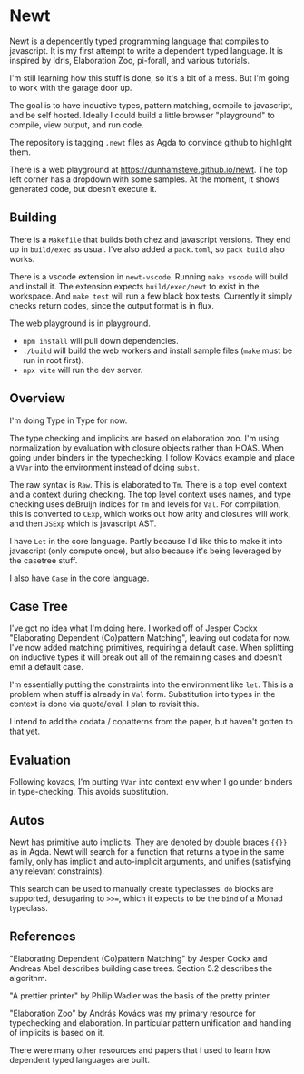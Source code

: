 
# Newt

Newt is a dependently typed programming language that compiles to javascript. It is
my first attempt to write a dependent typed language. It is inspired by Idris,
Elaboration Zoo, pi-forall, and various tutorials.

I'm still learning how this stuff is done, so it's a bit of a mess. But I'm going to
work with the garage door up.

The goal is to have inductive types, pattern matching, compile to javascript, and be
self hosted. Ideally I could build a little browser "playground" to compile, view
output, and run code.

The repository is tagging `.newt` files as Agda to convince github to highlight them.

There is a web playground at https://dunhamsteve.github.io/newt. The top left corner
has a dropdown with some samples. At the moment, it shows generated code, but doesn't
execute it.

## Building

There is a `Makefile` that builds both chez and javascript versions.  They end up in
`build/exec` as usual.  I've also added a `pack.toml`, so `pack build` also works.

There is a vscode extension in `newt-vscode`. Running `make vscode` will build and install it. The extension expects `build/exec/newt` to exist in the workspace. And `make test` will run a few black box tests. Currently it simply checks return codes, since the output format is in flux.

The web playground is in playground.
- `npm install` will pull down dependencies.
- `./build` will build the web workers and install sample files (`make` must be run in root first).
- `npx vite` will run the dev server.

## Overview

I'm doing Type in Type for now.

The type checking and implicits are based on elaboration zoo. I'm using normalization
by evaluation with closure objects rather than HOAS.  When going under binders in the
typechecking, I follow Kovács example and place a `VVar` into the environment instead of
doing `subst`.

The raw syntax is `Raw`. This is elaborated to `Tm`. There is a top level context and a
context during checking. The top level context uses names, and type checking uses deBruijn
indices for `Tm` and levels for `Val`.  For compilation, this is converted to `CExp`, which works out how arity and closures will work, and then `JSExp` which is javascript AST.

I have `Let` in the core language. Partly because I'd like this to make it into javascript (only compute once), but also because it's being leveraged by the casetree stuff.

I also have `Case` in the core language.

## Case Tree

I've got no idea what I'm doing here. I worked off of Jesper Cockx "Elaborating Dependent (Co)pattern Matching", leaving out codata for now.  I've now added matching primitives, requiring a default case. When splitting on inductive types it will break out all of the remaining cases and doesn't emit a default case.

I'm essentially putting the constraints into the environment like `let`. This is a problem when stuff is already in `Val` form. Substitution into types in the context is done via quote/eval. I plan to revisit this.

I intend to add the codata / copatterns from the paper, but haven't gotten to that yet.

## Evaluation

Following kovacs, I'm putting `VVar` into context env when I go under binders in type-checking. This avoids substitution.

## Autos

Newt has primitive auto implicits. They are denoted by double braces `{{}}` as in Agda. Newt will search for a function that returns a type in the same family, only has implicit and auto-implicit arguments, and unifies (satisfying any relevant constraints).

This search can be used to manually create typeclasses.  `do` blocks are supported, desugaring to `>>=`, which it expects to be the `bind` of a Monad typeclass.

## References

"Elaborating Dependent (Co)pattern Matching" by Jesper Cockx and Andreas Abel describes building case trees. Section 5.2 describes the algorithm.

"A prettier printer" by Philip Wadler was the basis of the pretty printer.

"Elaboration Zoo" by András Kovács was my primary resource for typechecking and elaboration. In particular pattern unification and handling of implicits is based on it.

There were many other resources and papers that I used to learn how dependent typed languages are built.
